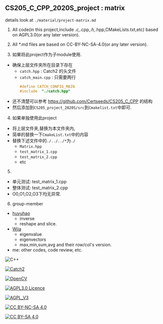 <!--
 * @Organization: SUSTech
 * @Author: nanoseeds
 * @Date: 2020-05-07 10:59:03
 * @LastEditTime: 2020-06-18 19:13:35
 * @License: CC-BY-NC-SA_V4_0 or any later version 
 -->
## CS205_C_CPP_2020S_project : matrix  

details look at `./material/project-matrix.md`  

1. All code(in this project,include *.c,*.cpp,*.h,*.hpp,CMakeLists.txt,etc) based on AGPL3.0(or any later version).

2. All *.md files are based on CC-BY-NC-SA-4.0(or any later version).

3. 如果将此project作为子module使用.
  + 确保上层文件夹所在目录下存在
    + `catch.hpp` : Catch2 的头文件
    + `catch_main.cpp` : 
      只需要两行
      ``` cpp
      #define CATCH_CONFIG_MAIN  
      #include  "./catch.hpp"
      ```
  + 还不清楚可以参考 https://github.com/Certseeds/CS205_C_CPP 的结构
  + 然后添加到`CS205_project_2020S/src`到`Cmakelist.txt`中即可.

4. 如果单独使用此project
  + 将上层文件夹,替换为本文件夹内,
  + 简单的替换一下`CmakeList.txt`中的内容
  + 替换下述文件中的`./../../*`为`./`
    + `Matrix.hpp`
    + `test_matrix_1.cpp`
    + `test_matrix_2.cpp`
    + etc 

5. 
  + 单元测试: test_matrix_1.cpp
  + 整体测试: test_matrix_2.cpp
  + O0,O1,O2,O3下均无异常.

6. group-member
  + [huyuhao](https://github.com/huyuhao412)
    + inverse
    + reshape and slice.  
  + [Wjia](https://github.com/Wjia0628)
    + eigenvalue
    + eigenvectors
    + max,min,sum,avg and their row/col's version.
  + me: other codes, code review, etc.

![C++](https://img.shields.io/badge/C%2B%2B-17-orange)

[![Catch2](https://img.shields.io/badge/Catch2-2.12.2-orange)][Catch2_2.12.2]

[![OpenCV](https://img.shields.io/badge/OpenCV-3.4.10-orange)][OpenCV_3.4.10]

[![AGPL3.0 Licence](https://img.shields.io/badge/License-AGPL_V3-orange)][agpl_3_0]

[![AGPL_V3](https://www.gnu.org/graphics/agplv3-with-text-162x68.png)][agpl_3_0]

[![CC BY-NC-SA 4.0](https://img.shields.io/badge/License-CC%20BY--NC--SA%204.0-orange)][cc_by_nc_sa_4_0]

[![CC BY-SA 4.0][cc_by_nc_sa_4_0_image]][cc_by_nc_sa_4_0]

[cc_by_nc_sa_4_0]: https://creativecommons.org/licenses/by-nc-sa/4.0/

[cc_by_nc_sa_4_0_image]: https://licensebuttons.net/l/by-nc-sa/4.0/88x31.png

[agpl_3_0]: https://opensource.org/licenses/AGPL-3.0

[Catch2_2.12.2]: https://github.com/catchorg/Catch2/releases/tag/v2.12.2

[OpenCV_3.4.10]: https://github.com/opencv/opencv/releases/tag/3.4.10